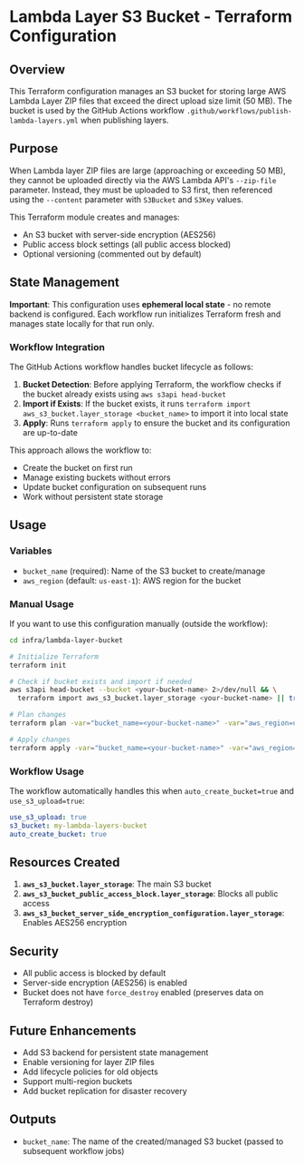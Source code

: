# Lambda Layer S3 Bucket - Terraform Configuration

## Overview

This Terraform configuration manages an S3 bucket for storing large AWS Lambda Layer ZIP files that exceed the direct upload size limit (50 MB). The bucket is used by the GitHub Actions workflow `.github/workflows/publish-lambda-layers.yml` when publishing layers.

## Purpose

When Lambda layer ZIP files are large (approaching or exceeding 50 MB), they cannot be uploaded directly via the AWS Lambda API's `--zip-file` parameter. Instead, they must be uploaded to S3 first, then referenced using the `--content` parameter with `S3Bucket` and `S3Key` values.

This Terraform module creates and manages:
- An S3 bucket with server-side encryption (AES256)
- Public access block settings (all public access blocked)
- Optional versioning (commented out by default)

## State Management

**Important**: This configuration uses **ephemeral local state** - no remote backend is configured. Each workflow run initializes Terraform fresh and manages state locally for that run only.

### Workflow Integration

The GitHub Actions workflow handles bucket lifecycle as follows:

1. **Bucket Detection**: Before applying Terraform, the workflow checks if the bucket already exists using `aws s3api head-bucket`
2. **Import if Exists**: If the bucket exists, it runs `terraform import aws_s3_bucket.layer_storage <bucket_name>` to import it into local state
3. **Apply**: Runs `terraform apply` to ensure the bucket and its configuration are up-to-date

This approach allows the workflow to:
- Create the bucket on first run
- Manage existing buckets without errors
- Update bucket configuration on subsequent runs
- Work without persistent state storage

## Usage

### Variables

- `bucket_name` (required): Name of the S3 bucket to create/manage
- `aws_region` (default: `us-east-1`): AWS region for the bucket

### Manual Usage

If you want to use this configuration manually (outside the workflow):

```bash
cd infra/lambda-layer-bucket

# Initialize Terraform
terraform init

# Check if bucket exists and import if needed
aws s3api head-bucket --bucket <your-bucket-name> 2>/dev/null && \
  terraform import aws_s3_bucket.layer_storage <your-bucket-name> || true

# Plan changes
terraform plan -var="bucket_name=<your-bucket-name>" -var="aws_region=us-east-1"

# Apply changes
terraform apply -var="bucket_name=<your-bucket-name>" -var="aws_region=us-east-1"
```

### Workflow Usage

The workflow automatically handles this when `auto_create_bucket=true` and `use_s3_upload=true`:

```yaml
use_s3_upload: true
s3_bucket: my-lambda-layers-bucket
auto_create_bucket: true
```

## Resources Created

1. **`aws_s3_bucket.layer_storage`**: The main S3 bucket
2. **`aws_s3_bucket_public_access_block.layer_storage`**: Blocks all public access
3. **`aws_s3_bucket_server_side_encryption_configuration.layer_storage`**: Enables AES256 encryption

## Security

- All public access is blocked by default
- Server-side encryption (AES256) is enabled
- Bucket does not have `force_destroy` enabled (preserves data on Terraform destroy)

## Future Enhancements

- Add S3 backend for persistent state management
- Enable versioning for layer ZIP files
- Add lifecycle policies for old objects
- Support multi-region buckets
- Add bucket replication for disaster recovery

## Outputs

- `bucket_name`: The name of the created/managed S3 bucket (passed to subsequent workflow jobs)
